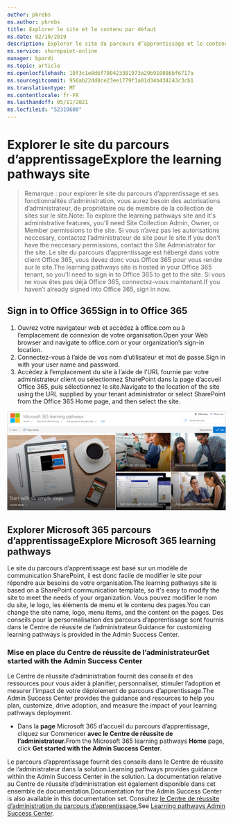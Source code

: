 ```yaml
---
author: pkrebs
ms.author: pkrebs
title: Explorer le site et le contenu par défaut
ms.date: 02/10/2019
description: Explorer le site du parcours d’apprentissage et le contenu par défaut
ms.service: sharepoint-online
manager: bpardi
ms.topic: article
ms.openlocfilehash: 18f3c1e8d6f700423381973a29b910086bf6717a
ms.sourcegitcommit: 956ab22dd8ce23ee1779f1a01d34b434243c3cb1
ms.translationtype: MT
ms.contentlocale: fr-FR
ms.lasthandoff: 05/11/2021
ms.locfileid: "52310608"
---
```

# <a name="explore-the-learning-pathways-site"></a><span data-ttu-id="02fdf-103">Explorer le site du parcours d’apprentissage</span><span class="sxs-lookup"><span data-stu-id="02fdf-103">Explore the learning pathways site</span></span>

> <span data-ttu-id="02fdf-104">Remarque : pour explorer le site du parcours d’apprentissage et ses fonctionnalités d’administration, vous aurez besoin des autorisations d’administrateur, de propriétaire ou de membre de la collection de sites sur le site.</span><span class="sxs-lookup"><span data-stu-id="02fdf-104">Note: To explore the learning pathways site and it's administrative features, you'll need Site Collection Admin, Owner, or Member permissions to the site.</span></span> <span data-ttu-id="02fdf-105">Si vous n’avez pas les autorisations neccesary, contactez l’administrateur de site pour le site.</span><span class="sxs-lookup"><span data-stu-id="02fdf-105">If you don't have the neccesary permissions, contact the Site Administrator for the site.</span></span> <span data-ttu-id="02fdf-106">Le site du parcours d’apprentissage est hébergé dans votre client Office 365, vous devez donc vous Office 365 pour vous rendre sur le site.</span><span class="sxs-lookup"><span data-stu-id="02fdf-106">The learning pathways site is hosted in your Office 365 tenant, so you'll need to sign in to Office 365 to get to the site.</span></span> <span data-ttu-id="02fdf-107">Si vous ne vous êtes pas déjà Office 365, connectez-vous maintenant.</span><span class="sxs-lookup"><span data-stu-id="02fdf-107">If you haven’t already signed into Office 365, sign in now.</span></span> 

## <a name="sign-in-to-office-365"></a><span data-ttu-id="02fdf-108">Sign in to Office 365</span><span class="sxs-lookup"><span data-stu-id="02fdf-108">Sign in to Office 365</span></span> 

1.  <span data-ttu-id="02fdf-109">Ouvrez votre navigateur web et accédez à office.com ou à l’emplacement de connexion de votre organisation.</span><span class="sxs-lookup"><span data-stu-id="02fdf-109">Open your Web browser and navigate to office.com or your organization’s sign-in location.</span></span> 
2.  <span data-ttu-id="02fdf-110">Connectez-vous à l’aide de vos nom d’utilisateur et mot de passe.</span><span class="sxs-lookup"><span data-stu-id="02fdf-110">Sign in with your user name and password.</span></span>
3.  <span data-ttu-id="02fdf-111">Accédez à l’emplacement du site à l’aide de l’URL fournie par votre administrateur client ou sélectionnez SharePoint dans la page d’accueil Office 365, puis sélectionnez le site.</span><span class="sxs-lookup"><span data-stu-id="02fdf-111">Navigate to the location of the site using the URL supplied by your tenant administrator or select SharePoint from the Office 365 Home page, and then select the site.</span></span> 

![cg-exploresite.png](media/cg-introducing.png)

## <a name="explore-microsoft-365-learning-pathways"></a><span data-ttu-id="02fdf-113">Explorer Microsoft 365 parcours d’apprentissage</span><span class="sxs-lookup"><span data-stu-id="02fdf-113">Explore Microsoft 365 learning pathways</span></span>

<span data-ttu-id="02fdf-114">Le site du parcours d’apprentissage est basé sur un modèle de communication SharePoint, il est donc facile de modifier le site pour répondre aux besoins de votre organisation.</span><span class="sxs-lookup"><span data-stu-id="02fdf-114">The learning pathways site is based on a SharePoint communication template, so it's easy to modify the site to meet the needs of your organization.</span></span> <span data-ttu-id="02fdf-115">Vous pouvez modifier le nom du site, le logo, les éléments de menu et le contenu des pages.</span><span class="sxs-lookup"><span data-stu-id="02fdf-115">You can change the site name, logo, menu items, and the content on the pages.</span></span> <span data-ttu-id="02fdf-116">Des conseils pour la personnalisation des parcours d’apprentissage sont fournis dans le Centre de réussite de l’administrateur.</span><span class="sxs-lookup"><span data-stu-id="02fdf-116">Guidance for customizing learning pathways is provided in the Admin Success Center.</span></span> 

### <a name="get-started-with-the-admin-success-center"></a><span data-ttu-id="02fdf-117">Mise en place du Centre de réussite de l’administrateur</span><span class="sxs-lookup"><span data-stu-id="02fdf-117">Get started with the Admin Success Center</span></span>

<span data-ttu-id="02fdf-118">Le Centre de réussite d’administration fournit des conseils et des ressources pour vous aider à planifier, personnaliser, stimuler l’adoption et mesurer l’impact de votre déploiement de parcours d’apprentissage.</span><span class="sxs-lookup"><span data-stu-id="02fdf-118">The Admin Success Center provides the guidance and resources to help you plan, customize, drive adoption, and measure the impact of your learning pathways deployment.</span></span> 

- <span data-ttu-id="02fdf-119">Dans la **page** Microsoft 365 d’accueil du parcours d’apprentissage, cliquez sur Commencer **avec le Centre de réussite de l’administrateur.**</span><span class="sxs-lookup"><span data-stu-id="02fdf-119">From the Microsoft 365 learning pathways **Home** page, click **Get started with the Admin Success Center**.</span></span>

<span data-ttu-id="02fdf-120">Le parcours d’apprentissage fournit des conseils dans le Centre de réussite de l’administrateur dans la solution.</span><span class="sxs-lookup"><span data-stu-id="02fdf-120">Learning pathways provides guidance within the Admin Success Center in the solution.</span></span> <span data-ttu-id="02fdf-121">La documentation relative au Centre de réussite d’administration est également disponible dans cet ensemble de documentation.</span><span class="sxs-lookup"><span data-stu-id="02fdf-121">Documentation for the Admin Success Center is also available in this documentation set.</span></span> <span data-ttu-id="02fdf-122">Consultez [le Centre de réussite d’administration du parcours d’apprentissage.](custom_successcenter.md)</span><span class="sxs-lookup"><span data-stu-id="02fdf-122">See [Learning pathways Admin Success Center](custom_successcenter.md).</span></span>